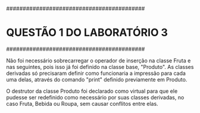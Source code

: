 ##########################################
# QUESTÃO 1 DO LABORATÓRIO 3
##########################################

Não foi necessário sobrecarregar o operador de inserção na classe Fruta e nas seguintes, pois isso já foi definido na classe base, "Produto". As classes derivadas só precisaram definir como funcionaria a impressão para cada uma delas, através do comando "print" definido previamente em Produto.

O destrutor da classe Produto foi declarado como virtual para que ele pudesse ser redefinido como necessário por suas classes derivadas, no caso Fruta, Bebida ou Roupa,
sem causar conflitos entre elas.
